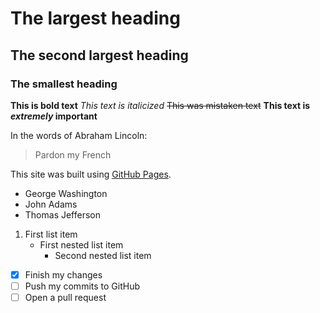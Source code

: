 # The largest heading
## The second largest heading
### The smallest heading

**This is bold text**
*This text is italicized*
~~This was mistaken text~~
**This text is _extremely_ important**

In the words of Abraham Lincoln:

> Pardon my French

This site was built using [GitHub Pages](https://pages.github.com/).

- George Washington
- John Adams
- Thomas Jefferson

1. First list item
   - First nested list item
     - Second nested list item
     
- [x] Finish my changes
- [ ] Push my commits to GitHub
- [ ] Open a pull request
